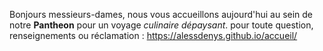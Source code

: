 Bonjours messieurs-dames, nous vous accueillons aujourd'hui au sein de notre **Pantheon** pour un voyage *culinaire dépaysant*.
pour toute question, renseignements ou réclamation : https://alessdenys.github.io/accueil/
